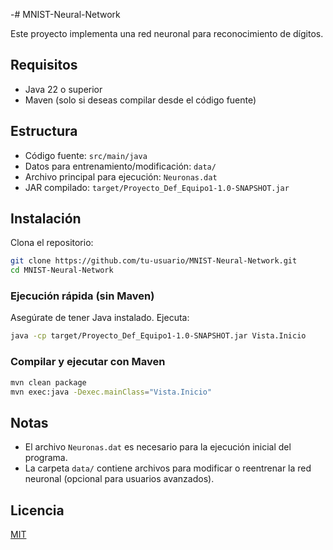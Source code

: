 -# MNIST-Neural-Network

Este proyecto implementa una red neuronal para reconocimiento de dígitos.

## Requisitos
- Java 22 o superior
- Maven (solo si deseas compilar desde el código fuente)

## Estructura
- Código fuente: `src/main/java`
- Datos para entrenamiento/modificación: `data/`
- Archivo principal para ejecución: `Neuronas.dat`
- JAR compilado: `target/Proyecto_Def_Equipo1-1.0-SNAPSHOT.jar`

## Instalación
Clona el repositorio:
```sh
git clone https://github.com/tu-usuario/MNIST-Neural-Network.git
cd MNIST-Neural-Network
```

### Ejecución rápida (sin Maven)
Asegúrate de tener Java instalado. Ejecuta:
```sh
java -cp target/Proyecto_Def_Equipo1-1.0-SNAPSHOT.jar Vista.Inicio
```

### Compilar y ejecutar con Maven
```sh
mvn clean package
mvn exec:java -Dexec.mainClass="Vista.Inicio"
```

## Notas
- El archivo `Neuronas.dat` es necesario para la ejecución inicial del programa.
- La carpeta `data/` contiene archivos para modificar o reentrenar la red neuronal (opcional para usuarios avanzados).

## Licencia
[MIT](LICENSE)



